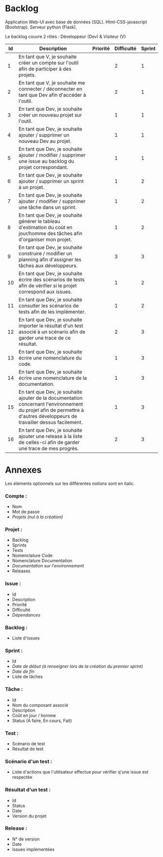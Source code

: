 # Backlog

Application Web-UI avec base de données (SQL). Html-CSS-javascript (Bootstrap). Serveur python (Flask).

Le backlog couvre 2 rôles : Développeur (Dev) & Visiteur (V)

| Id | Description | Priorité | Difficulté | Sprint |
| --- | --- | --- | --- | --- |
| 1 | En tant que V, je souhaite créer un compte sur l'outil afin de participer à des projets. | | 2 | 1 |
| 2 | En tant que V, je souhaite me connecter / déconnecter en tant que Dev afin d'accéder à l'outil. | | 2 | 1 |
| 3 | En tant que Dev, je souhaite créer un nouveau projet sur l'outil. | | 1 | 1 |
| 4 | En tant que Dev, je souhaite ajouter / supprimer un nouveau Dev au projet. | | 1 | 1 |
| 5 | En tant que Dev, je souhaite ajouter / modifier / supprimer une issue au backlog du projet correspondant. | | 1 | 1 |
| 6 | En tant que Dev, je souhaite ajouter / supprimer un sprint à un projet. | | 1 | 2 |
| 7 | En tant que Dev, je souhaite ajouter / modifier / supprimer une tâche dans un sprint. | | 1 | 2 |
| 8 | En tant que Dev, je souhaite générer le tableau d'estimation du coût en jour/homme des tâches afin d'organiser mon projet. | | 1 | 2 |
| 9 | En tant que Dev, je souhaite construire / modifier un planning afin d'assigner les tâches aux développeurs. | | 3 | 3 |
| 10 | En tant que Dev, je souhaite écrire des scénarios de tests afin de vérifier si le projet correspond aux issues. | | 1 | 2 |
| 11 | En tant que Dev, je souhaite consulter les scénarios de tests afin de les implémenter. | | 1 | 2 |
| 12 | En tant que Dev, je souhaite importer le résultat d'un test associé à un scénario afin de garder une trace de ce résultat. | | 2 | 3 |
| 13 | En tant que Dev, je souhaite écrire une nomenclature du code. | | 1 | 3 |
| 14 | En tant que Dev, je souhaite écrire une nomenclature de la documentation. | | 1 | 3 |
| 15 | En tant que Dev, je souhaite ajouter de la documentation concernant l'environnement du projet afin de permettre à d'autres développeurs de travailler dessus facilement. | | 1 | 3 |
| 16 | En tant que Dev, je souhaite ajouter une release à la liste de celles-ci afin de garder une trace de mes progrès. | | 2 | 3 |

# Annexes
Les éléments optionnels sur les différentes notions sont en italic.

### Compte :
* Nom
* Mot de passe
* *Projets (nul à la création)*

### Projet :
* Backlog
* Sprints
* Tests
* Nomenclature Code
* Nomenclature Documentation
* *Documentation sur l'environnement*
* Releases

### Issue :
* Id
* Description
* Priorité
* Difficulté
* *Dépendances*

### Backlog :
* Liste d'issues

### Sprint :
* Id
* *Date de début (à renseigner lors de la création du premier sprint)*
* *Date de fin*
* Liste de tâches

### Tâche :
* Id
* Nom du composant associé
* Description
* Coût en jour / homme
* Status (A faire, En cours, Fait)

### Test :
* Scénario de test
* Résultat de test

### Scénario d'un test :
* Liste d'actions que l'utilisateur effectue pour vérifier q'une issue est respectée

### Résultat d'un test :
* Id
* Status
* Date
* Version du projet

### Release :
* N° de version
* Date
* Issues implémentées
